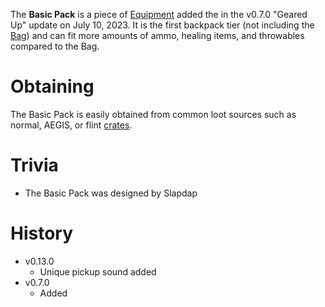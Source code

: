 The **Basic Pack** is a piece of [Equipment](/equipment) added the in the v0.7.0 "Geared Up" update on July 10, 2023. It is the first backpack tier (not including the [Bag](/equipment/backpacks/bag)) and can fit more amounts of ammo, healing items, and throwables compared to the Bag.

# Obtaining

The Basic Pack is easily obtained from common loot sources such as normal, AEGIS, or flint [crates](/obstacles/crates). 

# Trivia 

- The Basic Pack was designed by Slapdap

# History

 - v0.13.0
   - Unique pickup sound added 
 - v0.7.0
   - Added